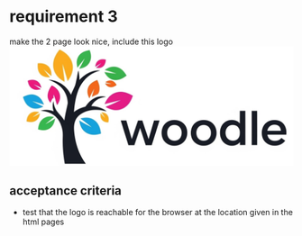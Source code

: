 # requirement 3
make the 2 page look nice, include this logo  ![woodle-logo](../assets/woodle-logo.jpeg "the logo")

## acceptance criteria
* test that the logo is reachable for the browser at the location given in the html pages 

  
